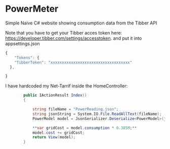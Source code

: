 # PowerMeter
Simple Naive C# website showing consumption data from the Tibber API

Note that you have to get your Tibber acces token here: https://developer.tibber.com/settings/accesstoken.
and put it into appsettings.json

```javascript
{
    "Tokens": {
    "TibberToken": "xxxxxxxxxxxxxxxxxxxxxxxxxxxxxxxxxxx"
  },

}
```

I have hardcoded my Net-Tarrif inside the HomeController:
```c#
        public IActionResult Index()
        {

            string fileName = "PowerReading.json";
            string jsonString = System.IO.File.ReadAllText(fileName);
            PowerModel model = JsonSerializer.Deserialize<PowerModel>(jsonString);

            **var gridCost = model.consumption * 0.385M;**
            model.cost += gridCost;
            return View(model);
        }
```
